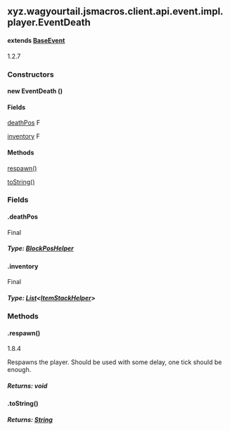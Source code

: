 

xyz.wagyourtail.jsmacros.client.api.event.impl.player.EventDeath
----------------------------------------------------------------

#### extends [BaseEvent](1.9.2/xyz/wagyourtail/jsmacros/core/event/BaseEvent.html)

1.2.7

### Constructors

#### new EventDeath ()




#### Fields

[deathPos](#deathPos)
F


[inventory](#inventory)
F



#### Methods

[respawn()](#respawn-)


[toString()](#toString-)



### Fields

#### .deathPos

Final

##### Type: [BlockPosHelper](1.9.2/xyz/wagyourtail/jsmacros/client/api/helpers/world/BlockPosHelper.html)



#### .inventory

Final

##### Type: [List](https://docs.oracle.com/javase/8/docs/api/index.html?java/util/List.html)<[ItemStackHelper](1.9.2/xyz/wagyourtail/jsmacros/client/api/helpers/inventory/ItemStackHelper.html)>



### Methods

#### .respawn()

1.8.4

Respawns the player. Should be used with some delay, one tick should be enough.


##### Returns: void



#### .toString()


##### Returns: [String](https://docs.oracle.com/javase/8/docs/api/index.html?java/lang/String.html)




